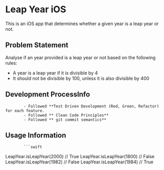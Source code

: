 # Leap Year iOS

This is an iOS app that determines whether a given year is a leap year or not.

## Problem Statement

Analyse if an year provided is a leap year or not based on the following rules:

-   A year is a leap year if it is divisible by 4
-   It should not be divisible by 100, unless it is also divisible by 400
            
## Development ProcessInfo
            
            - Followed **Test Driven Development (Red, Green, Refactor) for each feature.
            - Followed ** Clean Code Principles**
            - Followed ** git commit semantics**
            
## Usage Information
            ```swift
LeapYear.isLeapYear(2000) // True
LeapYear.isLeapYear(1800) // False
LeapYear.isLeapYear(1982) // False
LeapYear.isLeapYear(1984) // True
```

